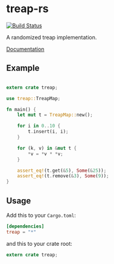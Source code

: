 
# treap-rs

[![Build Status](https://travis-ci.org/mbudde/treap-rs.svg)](https://travis-ci.org/mbudde/treap-rs)

A randomized treap implementation.

[Documentation](http://mbudde.github.io/treap-rs/treap/index.html)

## Example

```rust

extern crate treap;

use treap::TreapMap;

fn main() {
    let mut t = TreapMap::new();

    for i in 0..10 {
        t.insert(i, i);
    }

    for (k, v) in &mut t {
        *v = *v * *v;
    }

    assert_eq!(t.get(&5), Some(&25));
    assert_eq!(t.remove(&3), Some(9));
}
```

## Usage

Add this to your `Cargo.toml`:

```toml
[dependencies]
treap = "*"
```

and this to your crate root:

```rust
extern crate treap;
```
